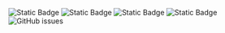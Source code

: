 ![Static Badge](https://img.shields.io/badge/blacklists-60-000000) ![Static Badge](https://img.shields.io/badge/blacklisted-3128057-cc0000) ![Static Badge](https://img.shields.io/badge/whitelisted-2243-00CC00) ![Static Badge](https://img.shields.io/badge/streaming_blacklist-28107-000000) ![GitHub issues](https://img.shields.io/github/issues/fabriziosalmi/blacklists)
